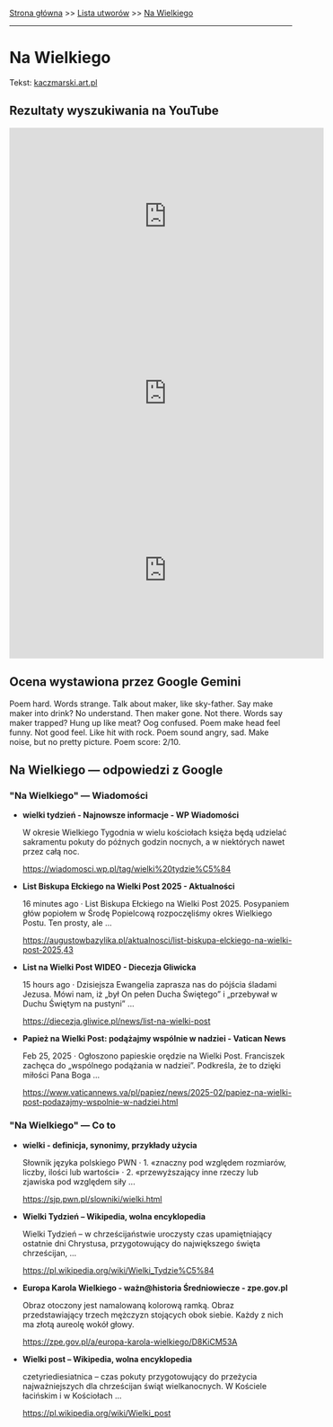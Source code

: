 [Strona główna](../index.md) >> [Lista utworów](../list.md) >> [Na Wielkiego](329.md)

---

# Na Wielkiego

Tekst: [kaczmarski.art.pl](https://www.kaczmarski.art.pl/tworczosc/wiersze/na-wielkiego/)

## Rezultaty wyszukiwania na YouTube

<iframe width="560" height="315" src="https://www.youtube.com/embed/YLXvyCJSOwk?si=IdontcarewhotheIRSsendsImnotpayingtaxes" title="YouTube video player" frameborder="0" allow="accelerometer; autoplay; clipboard-write; encrypted-media; gyroscope; picture-in-picture; web-share" referrerpolicy="strict-origin-when-cross-origin" allowfullscreen></iframe>

<iframe width="560" height="315" src="https://www.youtube.com/embed/-YGS9vhmFS0?si=IdontcarewhotheIRSsendsImnotpayingtaxes" title="YouTube video player" frameborder="0" allow="accelerometer; autoplay; clipboard-write; encrypted-media; gyroscope; picture-in-picture; web-share" referrerpolicy="strict-origin-when-cross-origin" allowfullscreen></iframe>

<iframe width="560" height="315" src="https://www.youtube.com/embed/KssVd4HRjig?si=IdontcarewhotheIRSsendsImnotpayingtaxes" title="YouTube video player" frameborder="0" allow="accelerometer; autoplay; clipboard-write; encrypted-media; gyroscope; picture-in-picture; web-share" referrerpolicy="strict-origin-when-cross-origin" allowfullscreen></iframe>

## Ocena wystawiona przez Google Gemini

Poem hard. Words strange. Talk about maker, like sky-father. Say make maker into drink? No understand. Then maker gone. Not there. Words say maker trapped? Hung up like meat? Oog confused. Poem make head feel funny. Not good feel. Like hit with rock. Poem sound angry, sad. Make noise, but no pretty picture. Poem score: 2/10.


## Na Wielkiego — odpowiedzi z Google

### "Na Wielkiego" — Wiadomości

- **wielki tydzień - Najnowsze informacje - WP Wiadomości**

    W okresie Wielkiego Tygodnia w wielu kościołach księża będą udzielać sakramentu pokuty do późnych godzin nocnych, a w niektórych nawet przez całą noc. 

   <https://wiadomosci.wp.pl/tag/wielki%20tydzie%C5%84>
- **List Biskupa Ełckiego na Wielki Post 2025 - Aktualności**

    16 minutes ago  ·  List Biskupa Ełckiego na Wielki Post 2025. Posypaniem głów popiołem w Środę Popielcową rozpoczęliśmy okres Wielkiego Postu. Ten prosty, ale ... 

   <https://augustowbazylika.pl/aktualnosci/list-biskupa-elckiego-na-wielki-post-2025,43>
- **List na Wielki Post WIDEO - Diecezja Gliwicka**

    15 hours ago  ·  Dzisiejsza Ewangelia zaprasza nas do pójścia śladami Jezusa. Mówi nam, iż „był On pełen Ducha Świętego” i „przebywał w Duchu Świętym na pustyni” ... 

   <https://diecezja.gliwice.pl/news/list-na-wielki-post>
- **Papież na Wielki Post: podążajmy wspólnie w nadziei - Vatican News**

    Feb 25, 2025  ·  Ogłoszono papieskie orędzie na Wielki Post. Franciszek zachęca do „wspólnego podążania w nadziei”. Podkreśla, że to dzięki miłości Pana Boga ... 

   <https://www.vaticannews.va/pl/papiez/news/2025-02/papiez-na-wielki-post-podazajmy-wspolnie-w-nadziei.html>

### "Na Wielkiego" — Co to

- **wielki - definicja, synonimy, przykłady użycia**

    Słownik języka polskiego PWN · 1. «znaczny pod względem rozmiarów, liczby, ilości lub wartości» · 2. «przewyższający inne rzeczy lub zjawiska pod względem siły ... 

   <https://sjp.pwn.pl/slowniki/wielki.html>
- **Wielki Tydzień – Wikipedia, wolna encyklopedia**

    Wielki Tydzień – w chrześcijaństwie uroczysty czas upamiętniający ostatnie dni Chrystusa, przygotowujący do największego święta chrześcijan, ... 

   <https://pl.wikipedia.org/wiki/Wielki_Tydzie%C5%84>
- **Europa Karola Wielkiego - ważn@historia Średniowiecze - zpe.gov.pl**

    Obraz otoczony jest namalowaną kolorową ramką. Obraz przedstawiający trzech mężczyzn stojących obok siebie. Każdy z nich ma złotą aureolę wokół głowy. 

   <https://zpe.gov.pl/a/europa-karola-wielkiego/D8KiCM53A>
- **Wielki post – Wikipedia, wolna encyklopedia**

    czetyriediesiatnica – czas pokuty przygotowujący do przeżycia najważniejszych dla chrześcijan świąt wielkanocnych. W Kościele łacińskim i w Kościołach ... 

   <https://pl.wikipedia.org/wiki/Wielki_post>


